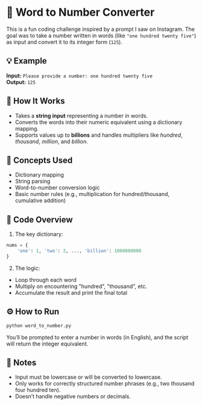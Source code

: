 # 🔢 Word to Number Converter

This is a fun coding challenge inspired by a prompt I saw on Instagram. The goal was to take a number written in words (like `"one hundred twenty five"`) as input and convert it to its integer form (`125`).

## 💡 Example

**Input:** `Please provide a number: one hundred twenty five`  
**Output:** `125`


## 🚀 How It Works

- Takes a **string input** representing a number in words.
- Converts the words into their numeric equivalent using a dictionary mapping.
- Supports values up to **billions** and handles multipliers like *hundred*, *thousand*, *million*, and *billion*.

## 🧠 Concepts Used

- Dictionary mapping
- String parsing
- Word-to-number conversion logic
- Basic number rules (e.g., multiplication for hundred/thousand, cumulative addition)

## 📄 Code Overview

1. The key dictionary:
```python
nums = {
    'one': 1, 'two': 2, ..., 'billion': 1000000000
}
```

2. The logic:
- Loop through each word
- Multiply on encountering "hundred", "thousand", etc.
- Accumulate the result and print the final total

## ⚙️ How to Run
```bash
python word_to_number.py
```
You’ll be prompted to enter a number in words (in English), and the script will return the integer equivalent.

## 📌 Notes
- Input must be lowercase or will be converted to lowercase.
- Only works for correctly structured number phrases (e.g., two thousand four hundred ten).
- Doesn’t handle negative numbers or decimals.
